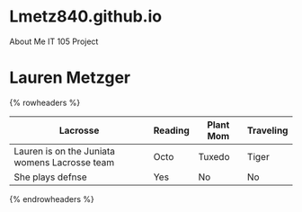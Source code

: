 # Lmetz840.github.io
About Me IT 105 Project

# Lauren Metzger
{% rowheaders %}

|   Lacrosse   |  Reading  |  Plant Mom  |  Traveling  |
|-------------|------|--------|--------|
|Lauren is on the Juniata womens Lacrosse team  | Octo | Tuxedo | Tiger  |
|She plays defnse| Yes  | No     | No     |

{% endrowheaders %}
